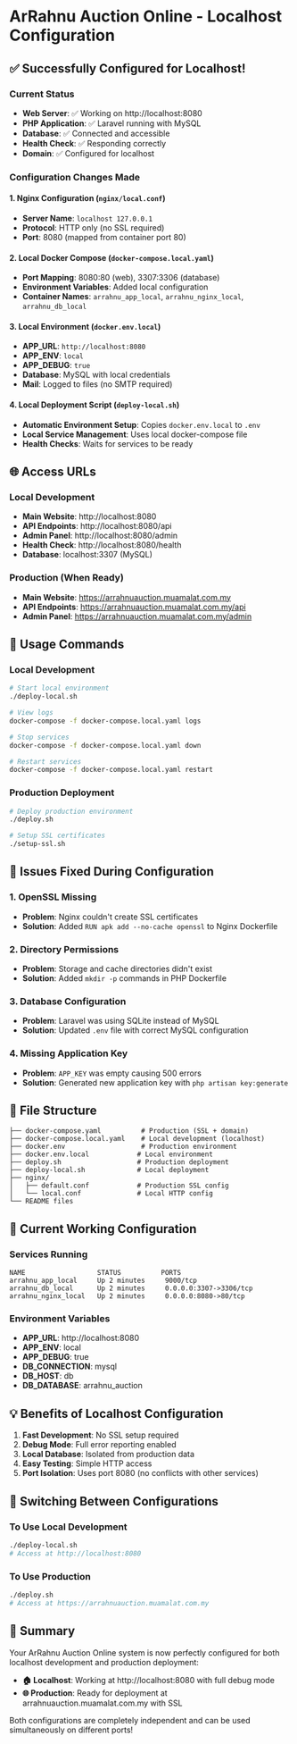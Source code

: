 # ArRahnu Auction Online - Localhost Configuration

## ✅ **Successfully Configured for Localhost!**

### **Current Status**
- **Web Server**: ✅ Working on http://localhost:8080
- **PHP Application**: ✅ Laravel running with MySQL
- **Database**: ✅ Connected and accessible
- **Health Check**: ✅ Responding correctly
- **Domain**: ✅ Configured for localhost

### **Configuration Changes Made**

#### **1. Nginx Configuration (`nginx/local.conf`)**
- **Server Name**: `localhost 127.0.0.1`
- **Protocol**: HTTP only (no SSL required)
- **Port**: 8080 (mapped from container port 80)

#### **2. Local Docker Compose (`docker-compose.local.yaml`)**
- **Port Mapping**: 8080:80 (web), 3307:3306 (database)
- **Environment Variables**: Added local configuration
- **Container Names**: `arrahnu_app_local`, `arrahnu_nginx_local`, `arrahnu_db_local`

#### **3. Local Environment (`docker.env.local`)**
- **APP_URL**: `http://localhost:8080`
- **APP_ENV**: `local`
- **APP_DEBUG**: `true`
- **Database**: MySQL with local credentials
- **Mail**: Logged to files (no SMTP required)

#### **4. Local Deployment Script (`deploy-local.sh`)**
- **Automatic Environment Setup**: Copies `docker.env.local` to `.env`
- **Local Service Management**: Uses local docker-compose file
- **Health Checks**: Waits for services to be ready

## 🌐 **Access URLs**

### **Local Development**
- **Main Website**: http://localhost:8080
- **API Endpoints**: http://localhost:8080/api
- **Admin Panel**: http://localhost:8080/admin
- **Health Check**: http://localhost:8080/health
- **Database**: localhost:3307 (MySQL)

### **Production (When Ready)**
- **Main Website**: https://arrahnuauction.muamalat.com.my
- **API Endpoints**: https://arrahnuauction.muamalat.com.my/api
- **Admin Panel**: https://arrahnuauction.muamalat.com.my/admin

## 🚀 **Usage Commands**

### **Local Development**
```bash
# Start local environment
./deploy-local.sh

# View logs
docker-compose -f docker-compose.local.yaml logs

# Stop services
docker-compose -f docker-compose.local.yaml down

# Restart services
docker-compose -f docker-compose.local.yaml restart
```

### **Production Deployment**
```bash
# Deploy production environment
./deploy.sh

# Setup SSL certificates
./setup-ssl.sh
```

## 🔧 **Issues Fixed During Configuration**

### **1. OpenSSL Missing**
- **Problem**: Nginx couldn't create SSL certificates
- **Solution**: Added `RUN apk add --no-cache openssl` to Nginx Dockerfile

### **2. Directory Permissions**
- **Problem**: Storage and cache directories didn't exist
- **Solution**: Added `mkdir -p` commands in PHP Dockerfile

### **3. Database Configuration**
- **Problem**: Laravel was using SQLite instead of MySQL
- **Solution**: Updated `.env` file with correct MySQL configuration

### **4. Missing Application Key**
- **Problem**: `APP_KEY` was empty causing 500 errors
- **Solution**: Generated new application key with `php artisan key:generate`

## 📁 **File Structure**

```
├── docker-compose.yaml          # Production (SSL + domain)
├── docker-compose.local.yaml    # Local development (localhost)
├── docker.env                   # Production environment
├── docker.env.local            # Local environment
├── deploy.sh                   # Production deployment
├── deploy-local.sh             # Local deployment
├── nginx/
│   ├── default.conf            # Production SSL config
│   └── local.conf              # Local HTTP config
└── README files
```

## 🎯 **Current Working Configuration**

### **Services Running**
```
NAME                  STATUS          PORTS
arrahnu_app_local     Up 2 minutes     9000/tcp
arrahnu_db_local      Up 2 minutes     0.0.0.0:3307->3306/tcp
arrahnu_nginx_local   Up 2 minutes     0.0.0.0:8080->80/tcp
```

### **Environment Variables**
- **APP_URL**: http://localhost:8080
- **APP_ENV**: local
- **APP_DEBUG**: true
- **DB_CONNECTION**: mysql
- **DB_HOST**: db
- **DB_DATABASE**: arrahnu_auction

## 💡 **Benefits of Localhost Configuration**

1. **Fast Development**: No SSL setup required
2. **Debug Mode**: Full error reporting enabled
3. **Local Database**: Isolated from production data
4. **Easy Testing**: Simple HTTP access
5. **Port Isolation**: Uses port 8080 (no conflicts with other services)

## 🔄 **Switching Between Configurations**

### **To Use Local Development**
```bash
./deploy-local.sh
# Access at http://localhost:8080
```

### **To Use Production**
```bash
./deploy.sh
# Access at https://arrahnuauction.muamalat.com.my
```

## 🎉 **Summary**

Your ArRahnu Auction Online system is now perfectly configured for both localhost development and production deployment:

- **🏠 Localhost**: Working at http://localhost:8080 with full debug mode
- **🌐 Production**: Ready for deployment at arrahnuauction.muamalat.com.my with SSL

Both configurations are completely independent and can be used simultaneously on different ports!
